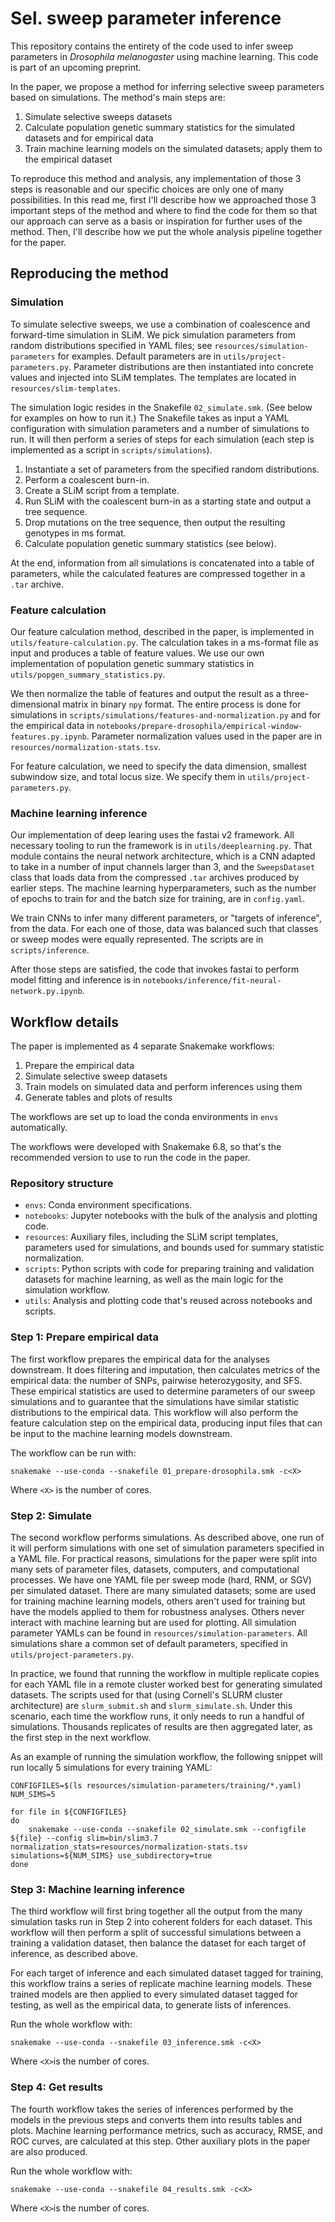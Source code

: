 
Sel. sweep parameter inference
==============================

This repository contains the entirety of the code used to infer sweep parameters in *Drosophila melanogaster* using machine learning. This code is part of an upcoming preprint.

In the paper, we propose a method for inferring selective sweep parameters based on simulations. The method's main steps are:

1. Simulate selective sweeps datasets
2. Calculate population genetic summary statistics for the simulated datasets and for empirical data
3. Train machine learning models on the simulated datasets; apply them to the empirical dataset

To reproduce this method and analysis, any implementation of those 3 steps is reasonable and our specific choices are only one of many possibilities. In this read me, first I'll describe how we approached those 3 important steps of the method and where to find the code for them so that our approach can serve as a basis or inspiration for further uses of the method. Then, I'll describe how we put the whole analysis pipeline together for the paper.


Reproducing the method
----------------------

### Simulation

To simulate selective sweeps, we use a combination of coalescence and forward-time simulation in SLiM. We pick simulation parameters from random distributions specified in YAML files; see `resources/simulation-parameters` for examples. Default parameters are in `utils/project-parameters.py`. Parameter distributions are then instantiated into concrete values and injected into SLiM templates. The templates are located in `resources/slim-templates`.

The simulation logic resides in the Snakefile `02_simulate.smk`. (See below for examples on how to run it.) The Snakefile takes as input a YAML configuration with simulation parameters and a number of simulations to run. It will then perform a series of steps for each simulation (each step is implemented as a script in `scripts/simulations`).

1. Instantiate a set of parameters from the specified random distributions.
2. Perform a coalescent burn-in.
3. Create a SLiM script from a template.
4. Run SLiM with the coalescent burn-in as a starting state and output a tree sequence.
5. Drop mutations on the tree sequence, then output the resulting genotypes in ms format.
6. Calculate population genetic summary statistics (see below).

At the end, information from all simulations is concatenated into a table of parameters, while the calculated features are compressed together in a `.tar` archive.


### Feature calculation

Our feature calculation method, described in the paper, is implemented in `utils/feature-calculation.py`. The calculation takes in a ms-format file as input and produces a table of feature values. We use our own implementation of population genetic summary statistics in `utils/popgen_summary_statistics.py`.

We then normalize the table of features and output the result as a three-dimensional matrix in binary `npy` format. The entire process is done for simulations in `scripts/simulations/features-and-normalization.py` and for the empirical data in `notebooks/prepare-drosophila/empirical-window-features.py.ipynb`. Parameter normalization values used in the paper are in `resources/normalization-stats.tsv`.

For feature calculation, we need to specify the data dimension, smallest subwindow size, and total locus size. We specify them in `utils/project-parameters.py`.


### Machine learning inference

Our implementation of deep learing uses the fastai v2 framework. All necessary tooling to run the framework is in `utils/deeplearning.py`. That module contains the neural network architecture, which is a CNN adapted to take in a number of input channels larger than 3, and the `SweepsDataset` class that loads data from the compressed `.tar` archives produced by earlier steps. The machine learning hyperparameters, such as the number of epochs to train for and the batch size for training, are in `config.yaml`.

We train CNNs to infer many different parameters, or "targets of inference", from the data. For each one of those, data was balanced such that classes or sweep modes were equally represented. The scripts are in `scripts/inference`.

After those steps are satisfied, the code that invokes fastai to perform model fitting and inference is in `notebooks/inference/fit-neural-network.py.ipynb`.


Workflow details
----------------

The paper is implemented as 4 separate Snakemake workflows:

1. Prepare the empirical data
2. Simulate selective sweep datasets
3. Train models on simulated data and perform inferences using them
4. Generate tables and plots of results

The workflows are set up to load the conda environments in `envs` automatically.

The workflows were developed with Snakemake 6.8, so that's the recommended version to use to run the code in the paper.


### Repository structure

- `envs`: Conda environment specifications.
- `notebooks`: Jupyter notebooks with the bulk of the analysis and plotting code.
- `resources`: Auxiliary files, including the SLiM script templates, parameters used for simulations, and bounds used for summary statistic normalization.
- `scripts`: Python scripts with code for preparing training and validation datasets for machine learning, as well as the main logic for the simulation workflow.
- `utils`: Analysis and plotting code that's reused across notebooks and scripts.


### Step 1: Prepare empirical data

The first workflow prepares the empirical data for the analyses downstream. It does filtering and imputation, then calculates metrics of the empirical data: the number of SNPs, pairwise heterozygosity, and SFS. These empirical statistics are used to determine parameters of our sweep simulations and to guarantee that the simulations have similar statistic distributions to the empirical data. This workflow will also perform the feature calculation step on the empirical data, producing input files that can be input to the machine learning models downstream.

The workflow can be run with:

    snakemake --use-conda --snakefile 01_prepare-drosophila.smk -c<X>

Where `<X>` is the number of cores.

	
### Step 2: Simulate

The second workflow performs simulations. As described above, one run of it will perform simulations with one set of simulation parameters specified in a YAML file. For practical reasons, simulations for the paper were split into many sets of parameter files, datasets, computers, and computational processes. We have one YAML file per sweep mode (hard, RNM, or SGV) per simulated dataset. There are many simulated datasets; some are used for training machine learning models, others aren't used for training but have the models applied to them for robustness analyses. Others never interact with machine learning but are used for plotting. All simulation parameter YAMLs can be found in `resources/simulation-parameters`. All simulations share a common set of default parameters, specified in `utils/project-parameters.py`.

In practice, we found that running the workflow in multiple replicate copies for each YAML file in a remote cluster worked best for generating simulated datasets. The scripts used for that (using Cornell's SLURM cluster architecture) are `slurm_submit.sh` and `slurm_simulate.sh`. Under this scenario, each time the workflow runs, it only needs to run a handful of simulations. Thousands replicates of results are then aggregated later, as the first step in the next workflow.

As an example of running the simulation workflow, the following snippet will run locally 5 simulations for every training YAML:

```
CONFIGFILES=$(ls resources/simulation-parameters/training/*.yaml)
NUM_SIMS=5

for file in ${CONFIGFILES}
do
	snakemake --use-conda --snakefile 02_simulate.smk --configfile ${file} --config slim=bin/slim3.7 normalization_stats=resources/normalization-stats.tsv simulations=${NUM_SIMS} use_subdirectory=true
done
```


### Step 3: Machine learning inference

The third workflow will first bring together all the output from the many simulation tasks run in Step 2 into coherent folders for each dataset. This workflow will then perform a split of successful simulations between a training a validation dataset, then balance the dataset for each target of inference, as described above.

For each target of inference and each simulated dataset tagged for training, this workflow trains a series of replicate machine learning models. These trained models are then applied to every simulated dataset tagged for testing, as well as the empirical data, to generate lists of inferences.

Run the whole workflow with:

    snakemake --use-conda --snakefile 03_inference.smk -c<X>

Where `<X>`is the number of cores.


### Step 4: Get results

The fourth workflow takes the series of inferences performed by the models in the previous steps and converts them into results tables and plots. Machine learning performance metrics, such as accuracy, RMSE, and ROC curves, are calculated at this step. Other auxiliary plots in the paper are also produced.

Run the whole workflow with:

    snakemake --use-conda --snakefile 04_results.smk -c<X>

Where `<X>`is the number of cores.
